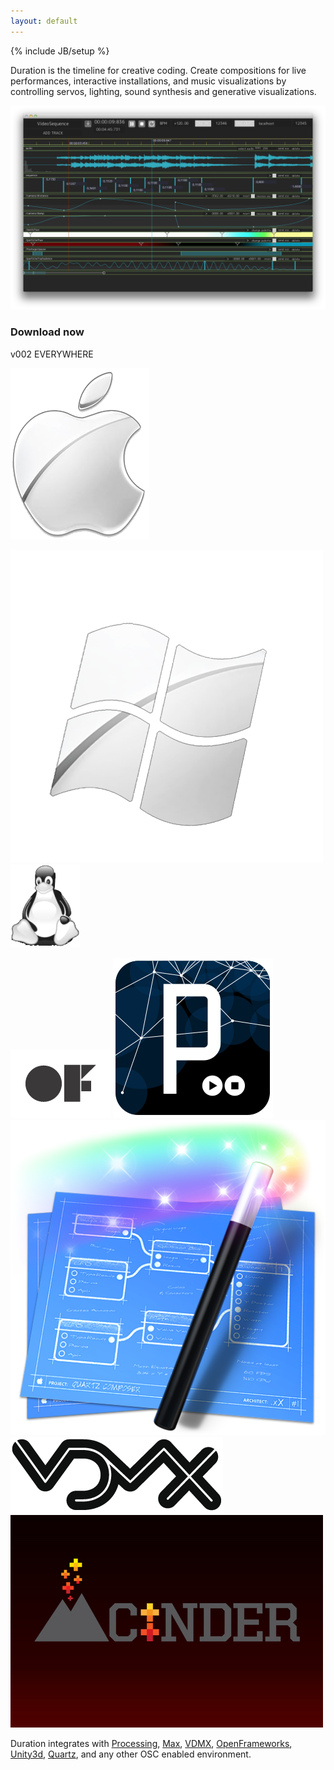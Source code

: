 ```yaml
---
layout: default
---
```

{% include JB/setup %}

<div id="intro" class="span-20">
  <p>
    Duration is the timeline for creative coding. Create compositions for live performances, interactive installations, and music visualizations by controlling servos, lighting, sound synthesis and generative visualizations.
  </p>

  </div>

<div id="screenshot" class="span-14 pull-1">
  <img src="/assets/images/duration_screen.png" class="span-14"/>
</div>



<div id="download" class="span-5">


  <h3>Download now</h3>
  <p>v002 EVERYWHERE</p>
  <a href="https://github.com/downloads/YCAMInterlab/Duration/Duration_OSX_002_preRelease.zip"><img src="/assets/images/mac.png"></a>

  <a href="https://github.com/downloads/YCAMInterlab/Duration/Duration_Windows_002_preRelease.zip"><img src="/assets/images/windows.png"></a>
    <a href="https://github.com/downloads/YCAMInterlab/Duration/Duration_Linux_002_preRelease.zip"><img src="/assets/images/linux.png"></a>
</div>

<div id="partners" class="span-20">

  <p><img src="/assets/images/openFrameworks.png"/>
  <img src="/assets/images/processing.png"/>
  <img src="/assets/images/quartz_composer.png"/>
  <img src="/assets/images/vdmx_logo.png"/>
  <img src="/assets/images/cinder_logo_large.jpeg"/></p>

  <p>Duration integrates with <a href="http://processing.org">Processing</a>, <a href="http://cycling74.com/">Max</a>, <a href="http://vidvox.net/">VDMX</a>, <a href="http://openframeworks.cc">OpenFrameworks</a>, <a href="http://unity3d.com/">Unity3d</a>, <a href="https://developer.apple.com/technologies/mac/graphics-and-animation.html">Quartz</a>, and any other OSC enabled environment. 
</p>
</div>